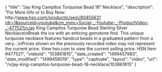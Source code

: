 {
    "title": "Jay King Campitos Turquoise Bead 18\" Necklace",
    "description": "For More Info or to Buy Now: http:\/\/www.hsn.com\/products\/seo\/8045563?rdr=1&sourceid=youtube&cm_mmc=Social-_-Youtube-_-ProductVideo-_-477521\nJay King Campitos Turquoise Bead Sterling Silver Necklace\nBreak the ice with an enticing gemstone find. This unique turquoise necklace features handcut beads in a graduated pattern from a very...\nPrices shown on the previously recorded video may not represent the current price.  View hsn.com to view the current selling price. HSN Item #477521",
    "videoid": "103861815",
    "date_created": "1499457983",
    "date_modified": "1499458019",
    "type": "captivate",
    "layout": "video",
    "url": "\/v\/jay-king-campitos-turquoise-bead-18-necklace\/103861815"
}